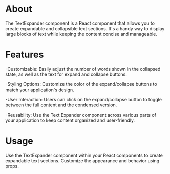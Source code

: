 # About

The TextExpander component is a React component that allows you to create expandable and collapsible text sections. It's a handy way to display large blocks of text while keeping the content concise and manageable.

# Features
-Customizable: Easily adjust the number of words shown in the collapsed state, as well as the text for expand and collapse buttons.

-Styling Options: Customize the color of the expand/collapse buttons to match your application's design.

-User Interaction: Users can click on the expand/collapse button to toggle between the full content and the condensed version.

-Reusability: Use the Text Expander component across various parts of your application to keep content organized and user-friendly.

# Usage
Use the TextExpander component within your React components to create expandable text sections. Customize the appearance and behavior using props.